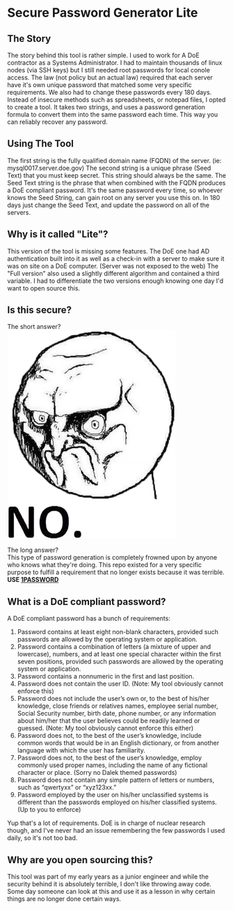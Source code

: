 Secure Password Generator Lite
==============================

The Story
---------
The story behind this tool is rather simple. I used to work for A DoE contractor as a Systems Administrator.
I had to maintain thousands of linux nodes (via SSH keys) but I still needed root passwords for local conole
access. The law (not policy but an actual law) required that each server have it's own unique password that matched
some very specific requirements. We also had to change these passwords every 180 days. Instead of insecure methods
such as spreadsheets, or notepad files, I opted to create a tool. It takes two strings, and uses a password generation
formula to convert them into the same password each time. This way you can reliably recover any password.

Using The Tool
--------------
The first string is the fully qualified domain name (FQDN) of the server. (ie: mysql0017.server.doe.gov)
The second string is a unique phrase (Seed Text) that you must keep secret. This string should always be the same.
The Seed Text string is the phrase that when combined with the FQDN produces a DoE compliant password.
It's the same password every time, so whoever knows the Seed String, can gain root on any server you use this on.
In 180 days just change the Seed Text, and update the password on all of the servers.

Why is it called "Lite"?
------------------------
This version of the tool is missing some features. The DoE one had AD authentication built into it as well as a check-in
with a server to make sure it was on site on a DoE computer. (Server was not exposed to the web) The "Full version" also
used a slightly different algorithm and contained a third variable. I had to differentiate the two versions enough knowing
one day I'd want to open source this.

Is this secure?
---------------

The short answer?  
![no](readme-no.png)

The long answer?  
This type of password generation is completely frowned upon by anyone who knows what they're doing. This repo existed
for a very specific purpose to fulfill a requirement that no longer exists because it was terrible.  
**USE [1PASSWORD](https://1password.com/)**

What is a DoE compliant password?
---------------------------------
A DoE compliant password has a bunch of requirements:
1) Password contains at least eight non-blank characters, provided such passwords are allowed by the operating system or application.
2) Password contains a combination of letters (a mixture of upper and lowercase), numbers, and at least one special character within the
first seven positions, provided such passwords are allowed by the operating system or application.
3) Password contains a nonnumeric in the first and last position.
4) Password does not contain the user ID. (Note: My tool obviously cannot enforce this)
5) Password does not include the user’s own or, to the best of his/her knowledge, close friends or
relatives names, employee serial number, Social Security number, birth date, phone number, or any
information about him/her that the user believes could be readily learned or guessed. (Note: My tool obviously cannot enforce this either)
6) Password does not, to the best of the user’s knowledge, include common words that would be in an English dictionary, or from another
language with which the user has familiarity.
7) Password does not, to the best of the user’s knowledge, employ commonly used proper names, including the name of any
fictional character or place. (Sorry no Dalek themed passwords)
8) Password does not contain any simple pattern of letters or numbers, such as “qwertyxx” or “xyz123xx.”
9) Password employed by the user on his/her unclassified systems is different than the passwords employed
on his/her classified systems. (Up to you to enforce)

Yup that's a lot of requirements. DoE is in charge of nuclear research though, and I've never had an issue
remembering the few passwords I used daily, so it's not too bad.

Why are you open sourcing this?
-------------------------------
This tool was part of my early years as a junior engineer and while the security behind it is absolutely terrible, I
don't like throwing away code. Some day someone can look at this and use it as a lesson in why certain things are no
longer done certain ways.
